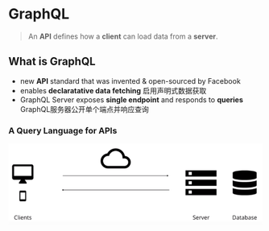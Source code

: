 # GraphQL

> An **API** defines how a **client** can load data from a **server**.

## What is GraphQL

- new **API** standard that was invented & open-sourced by Facebook
- enables **declaratative data fetching** 启用声明式数据获取
- GraphQL Server exposes **single endpoint** and responds to **queries** GraphQL服务器公开单个端点并响应查询

### A Query Language for APIs

![A Query Language for APIs](./images/query-api.png)